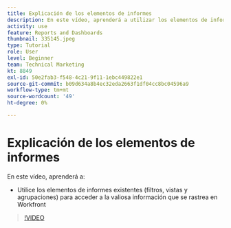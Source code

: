 ```yaml
---
title: Explicación de los elementos de informes
description: En este vídeo, aprenderá a utilizar los elementos de informes existentes (filtros, vistas y agrupaciones) para acceder a la información que se rastrea en [!DNL  Workfront].
activity: use
feature: Reports and Dashboards
thumbnail: 335145.jpeg
type: Tutorial
role: User
level: Beginner
team: Technical Marketing
kt: 8849
exl-id: 50e2fab3-f548-4c21-9f11-1ebc449822e1
source-git-commit: b09d634a8b4ec32eda2663f1df04cc8bc04596a9
workflow-type: tm+mt
source-wordcount: '49'
ht-degree: 0%

---
```


# Explicación de los elementos de informes

En este vídeo, aprenderá a:

* Utilice los elementos de informes existentes (filtros, vistas y agrupaciones) para acceder a la valiosa información que se rastrea en Workfront

>[!VIDEO](https://video.tv.adobe.com/v/335145/?quality=12)
